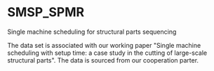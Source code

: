 # SMSP_SPMR
Single machine scheduling for structural parts sequencing


The data set is associated with our working paper "Single machine scheduling with setup time: a case study in the cutting of large-scale structural parts".
The data is sourced from our cooperation parter.
